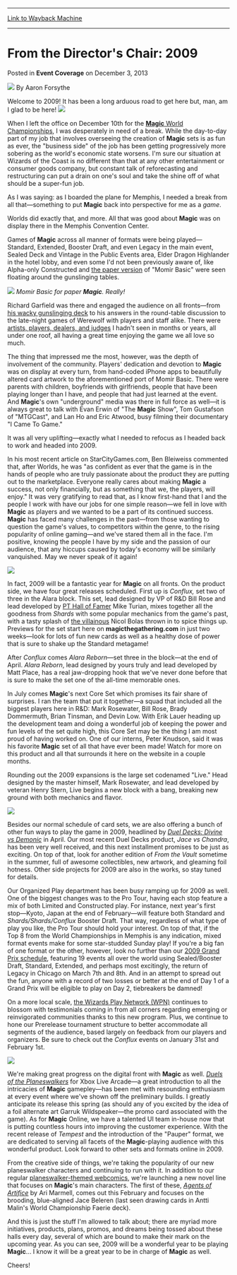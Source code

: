 
---
[Link to Wayback Machine](https://web.archive.org/web/20211016024018/https://magic.wizards.com/en/articles/archive/event-coverage/directors-chair-2009-2009-01-05)

[_metadata_:author]:- "Aaron Forsythe"
[_metadata_:description]:- "Welcome to 2009! It has been a long arduous road to get here but, man, am I glad to be here! When I left the office on December 10th for the Magic World Championships, I was desperately in need of a break. While the day-to-day part of my job that involves overseeing the creation of Magic sets is as fun as ever, the `business side` of the job has been getting progressively more"
[_metadata_:generator]:- "Drupal 7 (http://drupal.org)"
[_metadata_:node]:- "117929"
[_metadata_:path_date]:- "2009-01-05"
[_metadata_:publish_date]:- "2013-12-03"
[_metadata_:source]:- "div-main-content"
[_metadata_:title]:- "From the Director's Chair: 2009"
[_metadata_:wayback_capture_timestamp]:- "2021-10-16 02:40:18"
[_metadata_:wayback_raw_url]:- "https://web.archive.org/web/20211016024018id_/https://magic.wizards.com/en/articles/archive/event-coverage/directors-chair-2009-2009-01-05"
[_metadata_:wayback_url]:- "https://magic.wizards.com/en/articles/archive/event-coverage/directors-chair-2009-2009-01-05"
---


From the Director's Chair: 2009
===============================



 Posted in **Event Coverage**
 on December 3, 2013 






![](https://media.magic.wizards.com/styles/auth_small/public/images/person/authorpic_aaronforsythe.jpg)
By Aaron Forsythe











Welcome to 2009! It has been a long arduous road to get here but, man, am I glad to be here! ![](https://media.wizards.com/legacy/mtg/images/daily/events/worlds08/ptk_16.jpg)


When I left the office on December 10th for the [**Magic** World Championships](http://archive.wizards.com/magic/magazine/article.aspx?x=mtg/daily/eventcoverage/worlds08/welcome), I was desperately in need of a break. While the day-to-day part of my job that involves overseeing the creation of **Magic** sets is as fun as ever, the "business side" of the job has been getting progressively more sobering as the world's economic state worsens. I'm sure our situation at Wizards of the Coast is no different than that at any other entertainment or consumer goods company, but constant talk of reforecasting and restructuring can put a drain on one's soul and take the shine off of what should be a super-fun job.


As I was saying: as I boarded the plane for Memphis, I needed a break from all that—something to put **Magic** back into perspective for me as a *game*.


Worlds did exactly that, and more. All that was good about **Magic** was on display there in the Memphis Convention Center.


Games of **Magic** across all manner of formats were being played—Standard, Extended, Booster Draft, and even Legacy in the main event, Sealed Deck and Vintage in the Public Events area, Elder Dragon Highlander in the hotel lobby, and even some I'd not been previously aware of, like Alpha-only Constructed and [the paper version](http://archive.wizards.com/magic/magazine/article.aspx?x=mtg/daily/eventcoverage/worlds08/beat-the-champs) of "Momir Basic" were seen floating around the gunslinging tables.



![](https://media.wizards.com/legacy/mtg/images/daily/events/worlds08/momir1.jpg)
*Momir Basic for paper **Magic**. Really!*



Richard Garfield was there and engaged the audience on all fronts—from [his wacky gunslinging deck](http://archive.wizards.com/magic/magazine/article.aspx?x=mtg/daily/eventcoverage/worlds08/garfield-v-forsythe) to his answers in the round-table discussion to the late-night games of Werewolf with players and staff alike. There were [artists, players, dealers, and judges](http://archive.wizards.com/magic/magazine/article.aspx?x=mtg/daily/eventcoverage/worlds08/photoessayday2) I hadn't seen in months or years, all under one roof, all having a great time enjoying the game we all love so much.


The thing that impressed me the most, however, was the depth of involvement of the community. Players' dedication and devotion to **Magic** was on display at every turn, from hand-coded iPhone apps to beautifully altered card artwork to the aforementioned port of Momir Basic. There were parents with children, boyfriends with girlfriends, people that have been playing longer than I have, and people that had just learned at the event. And **Magic**'s own "underground" media was there in full force as well—it is always great to talk with Evan Erwin of "The **Magic** Show", Tom Gustafson of "MTGCast", and Lan Ho and Eric Atwood, busy filming their documentary "I Came To Game."


It was all very uplifting—exactly what I needed to refocus as I headed back to work and headed into 2009.


In his most recent article on StarCityGames.com, Ben Bleiweiss commented that, after Worlds, he was "as confident as ever that the game is in the hands of people who are truly passionate about the product they are putting out to the marketplace. Everyone really cares about making **Magic** a success, not only financially, but as something that we, the players, will enjoy." It was very gratifying to read that, as I know first-hand that I and the people I work with have our jobs for one simple reason—we fell in love with **Magic** as players and we wanted to be a part of its continued success. **Magic** has faced many challenges in the past—from those wanting to question the game's values, to competitors within the genre, to the rising popularity of online gaming—and we've stared them all in the face. I'm positive, knowing the people I have by my side and the passion of our audience, that any hiccups caused by today's economy will be similarly vanquished. May we never speak of it again!


![](https://media.wizards.com/legacy/mtg/images/daily/features/20_conlogo.jpg)


In fact, 2009 will be a fantastic year for **Magic** on all fronts. On the product side, we have four great releases scheduled. First up is *Conflux,* set two of three in the Alara block. This set, lead designed by VP of R&D Bill Rose and lead developed by [PT Hall of Famer](http://archive.wizards.com/magic/magazine/halloffame.aspx?x=mtgevent/hof/welcome) Mike Turian, mixes together all the goodness from *Shards* with some popular mechanics from the game's past, with a tasty splash of [the villainous](http://archive.wizards.com/magic/magazine/article.aspx?x=mtg/daily/arcana/1739) Nicol Bolas thrown in to spice things up. Previews for the set start here on **magicthegathering.com** in just two weeks—look for lots of fun new cards as well as a healthy dose of power that is sure to shake up the Standard metagame!


After *Conflux* comes *Alara Reborn*—set three in the block—at the end of April. *Alara Reborn*, lead designed by yours truly and lead developed by Matt Place, has a real jaw-dropping hook that we've never done before that is sure to make the set one of the all-time memorable ones.


In July comes **Magic**'s next Core Set which promises its fair share of surprises. I ran the team that put it together—a squad that included all the biggest players here in R&D: Mark Rosewater, Bill Rose, Brady Dommermuth, Brian Tinsman, and Devin Low. With Erik Lauer heading up the development team and doing a wonderful job of keeping the power and fun levels of the set quite high, this Core Set may be the thing I am most proud of having worked on. One of our interns, Peter Knudson, said it was his favorite **Magic** set of all that have ever been made! Watch for more on this product and all that surrounds it here on the website in a couple months.


Rounding out the 2009 expansions is the large set codenamed "Live." Head designed by the master himself, Mark Rosewater, and lead developed by veteran Henry Stern, Live begins a new block with a bang, breaking new ground with both mechanics and flavor.


![](https://media.wizards.com/legacy/mtg/images/daily/features/20_ddlogo.jpg)


Besides our normal schedule of card sets, we are also offering a bunch of other fun ways to play the game in 2009, headlined by [*Duel Decks: Divine vs Demonic*](http://archive.wizards.com/magic/magazine/article.aspx?x=mtg/daily/arcana/1737) in April. Our most recent Duel Decks product, *Jace vs Chandra*, has been very well received, and this next installment promises to be just as exciting. On top of that, look for another edition of *From the Vault* sometime in the summer, full of awesome collectibles, new artwork, and gleaming foil hotness. Other side projects for 2009 are also in the works, so stay tuned for details.


Our Organized Play department has been busy ramping up for 2009 as well. One of the biggest changes was to the Pro Tour, having each stop feature a mix of both Limited and Constructed play. For instance, next year's first stop—Kyoto, Japan at the end of February—will feature both Standard and *Shards/Shards/Conflux* Booster Draft. That way, regardless of what type of play you like, the Pro Tour should hold your interest. On top of that, if the Top 8 from the World Championships in Memphis is any indication, mixed format events make for some star-studded Sunday play! If you're a big fan of one format or the other, however, look no further than our [2009 Grand Prix schedule](http://archive.wizards.com/magic/magazine/article.aspx?x=grandprix/welcome#1), featuring 19 events all over the world using Sealed/Booster Draft, Standard, Extended, and perhaps most excitingly, the return of Legacy in Chicago on March 7th and 8th. And in an attempt to spread out the fun, anyone with a record of two losses or better at the end of Day 1 of a Grand Prix will be eligible to play on Day 2, tiebreakers be damned!


On a more local scale, [the Wizards Play Network (WPN)](http://archive.wizards.com/Magic/TCG/Events.aspx?x=dci/wpn/main) continues to blossom with testimonials coming in from all corners regarding emerging or reinvigorated communities thanks to this new program. Plus, we continue to hone our Prerelease tournament structure to better accommodate all segments of the audience, based largely on feedback from our players and organizers. Be sure to check out the *Conflux* events on January 31st and February 1st.


![](https://media.wizards.com/legacy/mtg/images/daily/ld/ld17_mol.jpg)


We're making great progress on the digital front with **Magic** as well. [*Duels of the Planeswalkers*](http://archive.wizards.com/magic/digital/article.aspx?x=mtg/digital/duels/whatis) for Xbox Live Arcade—a great introduction to all the intricacies of **Magic** gamepley—has been met with resounding enthusiasm at every event where we've shown off the preliminary builds. I greatly anticipate its release this spring (as should any of you excited by the idea of a foil alternate art Garruk Wildspeaker—the promo card associated with the game). As for **Magic** Online, we have a talented UI team in-house now that is putting countless hours into improving the customer experience. With the recent release of *Tempest* and the introduction of the "Pauper" format, we are dedicated to serving all facets of the **Magic**-playing audience with this wonderful product. Look forward to other sets and formats online in 2009.


From the creative side of things, we're taking the popularity of our new planeswalker characters and continuing to run with it. In addition to our regular [planeswalker-themed webcomics](http://archive.wizards.com/magic/multiverse/planeswalkers.aspx?x=mtg/multiverse/webcomics/main), we're launching a new novel line that focuses on **Magic**'s main characters. The first of these, [*Agents of Artifice*](http://ww2.wizards.com/company/products/default.aspx?doc=240377200) by Ari Marmell, comes out this February and focuses on the brooding, blue-aligned Jace Beleren (last seen drawing cards in Antti Malin's World Championship Faerie deck).


And this is just the stuff I'm allowed to talk about; there are myriad more initiatives, products, plans, promos, and dreams being tossed about these halls every day, several of which are bound to make their mark on the upcoming year. As you can see, 2009 will be a wonderful year to be playing **Magic**... I know it will be a great year to be in charge of **Magic** as well.


Cheers!







